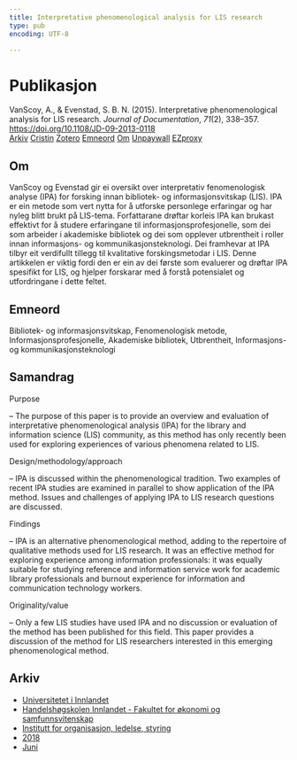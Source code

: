 ```yaml
---
title: Interpretative phenomenological analysis for LIS research
type: pub
encoding: UTF-8

---
```

<h1>Publikasjon</h1>
<article id="csl-bib-container-GEWZYQGC" class="csl-bib-container">
  <div class="csl-bib-body"> <div class="csl-entry">VanScoy, A., &#38; Evenstad, S. B. N. (2015). Interpretative phenomenological analysis for LIS research. <i>Journal of Documentation</i>, <i>71</i>(2), 338–357. <a href="https://doi.org/10.1108/JD-09-2013-0118">https://doi.org/10.1108/JD-09-2013-0118</a></div> </div>
  <div class="csl-bib-buttons">
    <a href="#taxonomy-article-GEWZYQGC" alt="archive" class="csl-bib-button">Arkiv</a>
    <a href="https://app.cristin.no/results/show.jsf?id=1589920" alt="Cristin" class="csl-bib-button">Cristin</a>
    <a href="http://zotero.org/groups/5881554/items/GEWZYQGC" alt="Zotero" class="csl-bib-button">Zotero</a>
    <a href="#keywords-article-GEWZYQGC" alt="keywords" class="csl-bib-button">Emneord</a>
    <a href="#about-article-GEWZYQGC" alt="about_pub" class="csl-bib-button">Om</a>
    <a href="https://doi.org/10.1108/jd-09-2013-0118" alt="Unpaywall" class="csl-bib-button">Unpaywall</a>
    <a href="https://doi.org/10.1108/jd-09-2013-0118" alt="EZproxy" class="csl-bib-button">EZproxy</a>
  </div>
  <div id="csl-bib-meta-container-GEWZYQGC"></div>
</article>
<div id="csl-bib-meta-GEWZYQGC" class="csl-bib-meta">
  <article id="about-article-GEWZYQGC" class="about_pub-article">
    <h1>Om</h1>
    VanScoy og Evenstad gir ei oversikt over interpretativ fenomenologisk analyse (IPA) for forsking innan bibliotek- og informasjonsvitskap (LIS). IPA er ein metode som vert nytta for å utforske personlege erfaringar og har nyleg blitt brukt på LIS-tema. Forfattarane drøftar korleis IPA kan brukast effektivt for å studere erfaringane til informasjonsprofesjonelle, som dei som arbeider i akademiske bibliotek og dei som opplever utbrentheit i roller innan informasjons- og kommunikasjonsteknologi. Dei framhevar at IPA tilbyr eit verdifullt tillegg til kvalitative forskingsmetodar i LIS. Denne artikkelen er viktig fordi den er ein av dei første som evaluerer og drøftar IPA spesifikt for LIS, og hjelper forskarar med å forstå potensialet og utfordringane i dette feltet.
  </article>
  <article id="keywords-article-GEWZYQGC" class="keywords-article">
    <h1>Emneord</h1>
    Bibliotek- og informasjonsvitskap, Fenomenologisk metode, Informasjonsprofesjonelle, Akademiske bibliotek, Utbrentheit, Informasjons- og kommunikasjonsteknologi
  </article>
  <article id="abstract-article-GEWZYQGC" class="abstract-article">
    <h1>Samandrag</h1>
    Purpose 
 
– The purpose of this paper is to provide an overview and evaluation of interpretative phenomenological analysis (IPA) for the library and information science (LIS) community, as this method has only recently been used for exploring experiences of various phenomena related to LIS.  
 
Design/methodology/approach 
 
– IPA is discussed within the phenomenological tradition. Two examples of recent IPA studies are examined in parallel to show application of the IPA method. Issues and challenges of applying IPA to LIS research questions are discussed.  
 
Findings 
 
– IPA is an alternative phenomenological method, adding to the repertoire of qualitative methods used for LIS research. It was an effective method for exploring experience among information professionals: it was equally suitable for studying reference and information service work for academic library professionals and burnout experience for information and communication technology workers.  
 
Originality/value 
 
– Only a few LIS studies have used IPA and no discussion or evaluation of the method has been published for this field. This paper provides a discussion of the method for LIS researchers interested in this emerging phenomenological method.
  </article>
  <article id="taxonomy-article-GEWZYQGC" class="taxonomy-article">
    <h1>Arkiv</h1>
    <ul>
      <li><a href="{{< params subfolder >}}nn/archive/?key=3DCRN523">Universitetet i Innlandet</a></li>
      <li><a href="{{< params subfolder >}}nn/archive/?key=DU8Q9LN9">Handelshøgskolen Innlandet - Fakultet for økonomi og samfunnsvitenskap</a></li>
      <li><a href="{{< params subfolder >}}nn/archive/?key=4LUWR3ZM">Institutt for organisasjon, ledelse, styring</a></li>
      <li><a href="{{< params subfolder >}}nn/archive/?key=32SCKVEY">2018</a></li>
      <li><a href="{{< params subfolder >}}nn/archive/?key=PH6GLULZ">Juni</a></li>
    </ul>
  </article>
</div>
